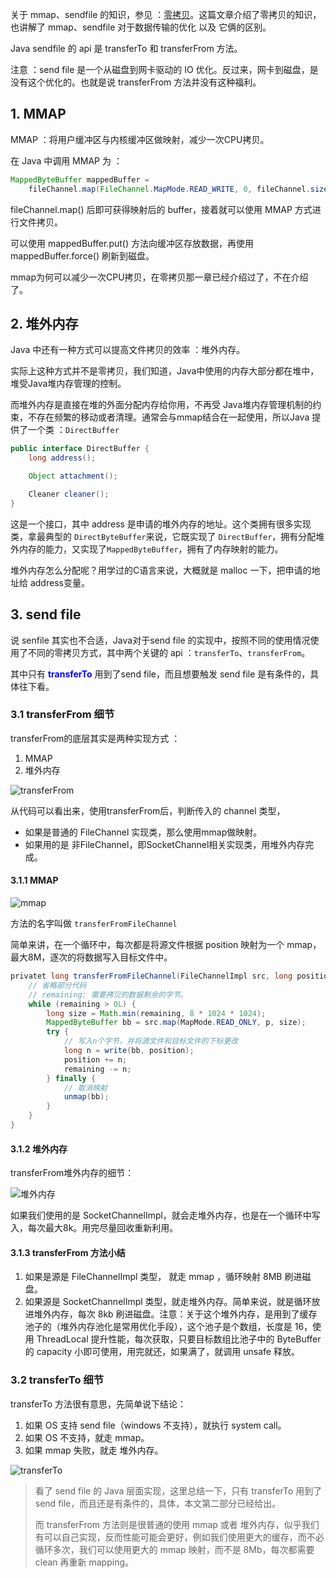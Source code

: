 关于 mmap、sendfile 的知识，参见 ：[零拷贝](https://2382546457.github.io/pages/dbd03e/)。这篇文章介绍了零拷贝的知识，也讲解了 mmap、sendfile 对于数据传输的优化 以及 它俩的区别。

Java sendfile 的 api 是 transferTo 和 transferFrom 方法。

注意 ：send file 是一个从磁盘到网卡驱动的 IO 优化。反过来，网卡到磁盘，是没有这个优化的。也就是说 transferFrom 方法并没有这种福利。

## 1. MMAP

MMAP ：将用户缓冲区与内核缓冲区做映射，减少一次CPU拷贝。

在 Java 中调用 MMAP 为 ：

```java
MappedByteBuffer mappedBuffer = 
    fileChannel.map(FileChannel.MapMode.READ_WRITE, 0, fileChannel.size());
```

fileChannel.map() 后即可获得映射后的 buffer，接着就可以使用 MMAP 方式进行文件拷贝。

可以使用 mappedBuffer.put() 方法向缓冲区存放数据，再使用 mappedBuffer.force() 刷新到磁盘。

mmap为何可以减少一次CPU拷贝，在零拷贝那一章已经介绍过了，不在介绍了。

## 2. 堆外内存

Java 中还有一种方式可以提高文件拷贝的效率 ：堆外内存。

实际上这种方式并不是零拷贝，我们知道，Java中使用的内存大部分都在堆中，堆受Java堆内存管理的控制。

而堆外内存是直接在堆的外面分配内存给你用，不再受 Java堆内存管理机制的约束，不存在频繁的移动或者清理。通常会与mmap结合在一起使用，所以Java 提供了一个类 ：`DirectBuffer	`

```java
public interface DirectBuffer {
    long address();

    Object attachment();

    Cleaner cleaner();
}
```

这是一个接口，其中 address 是申请的堆外内存的地址。这个类拥有很多实现类，拿最典型的 `DirectByteBuffer`来说，它既实现了 `DirectBuffer`，拥有分配堆外内存的能力，又实现了`MappedByteBuffer`，拥有了内存映射的能力。

堆外内存怎么分配呢？用学过的C语言来说，大概就是 malloc 一下，把申请的地址给 address变量。

## 3. send file

说 senfile 其实也不合适，Java对于send file 的实现中，按照不同的使用情况使用了不同的零拷贝方式，其中两个关键的 api ：`transferTo`、`transferFrom`。

其中只有 <font color=Blue>**transferTo**</font> 用到了send file，而且想要触发 send file 是有条件的，具体往下看。

### 3.1 transferFrom 细节

transferFrom的底层其实是两种实现方式 ：

1. MMAP
2. 堆外内存

![transferFrom](https://typorehwf.oss-cn-chengdu.aliyuncs.com/img.png)

从代码可以看出来，使用transferFrom后，判断传入的 channel 类型，

- 如果是普通的 FileChannel 实现类，那么使用mmap做映射。
- 如果用的是 非FileChannel，即SocketChannel相关实现类，用堆外内存完成。

#### 3.1.1 MMAP

![mmap](https://typorehwf.oss-cn-chengdu.aliyuncs.com/img_1.png)

方法的名字叫做 `transferFromFileChannel`

简单来讲，在一个循环中，每次都是将源文件根据 position 映射为一个 mmap，最大8M，逐次的将数据写入目标文件中。

```java
privatet long transferFromFileChannel(FileChannelImpl src, long position, long count) {
    // 省略部分代码
    // remaining: 需要拷贝的数据剩余的字节。
    while (remaining > 0L) {
        long size = Math.min(remaining, 8 * 1024 * 1024);
        MappedByteBuffer bb = src.map(MapMode.READ_ONLY, p, size);
        try {
            // 写入n个字节，并将源文件和目标文件的下标更改
            long n = write(bb, position); 
            position += n; 
            remaining -= n; 
        } finally {
            // 取消映射
            unmap(bb); 
        }
    }
}
```

#### 3.1.2 堆外内存

transferFrom堆外内存的细节：

![堆外内存](https://typorehwf.oss-cn-chengdu.aliyuncs.com/img_2.png)

如果我们使用的是 SocketChannelImpl，就会走堆外内存，也是在一个循环中写入，每次最大8k。用完尽量回收重新利用。

#### 3.1.3 transferFrom 方法小结

1. 如果是源是 FileChannelImpl 类型， 就走 mmap ，循环映射 8MB 刷进磁盘。
2. 如果源是 SocketChannelImpl 类型，就走堆外内存。简单来说，就是循环放进堆外内存，每次 8kb 刷进磁盘。注意：关于这个堆外内存，是用到了缓存池子的（堆外内存池化是常用优化手段），这个池子是个数组，长度是 16，使用 ThreadLocal 提升性能，每次获取，只要目标数组比池子中的 ByteBuffer 的 capacity 小即可使用，用完就还，如果满了，就调用 unsafe 释放。

### 3.2 transferTo 细节

transferTo 方法很有意思，先简单说下结论：

1. 如果 OS 支持 send file（windows 不支持），就执行 system call。
2. 如果 OS 不支持，就走 mmap。
3. 如果 mmap 失败，就走 堆外内存。

![transferTo](https://typorehwf.oss-cn-chengdu.aliyuncs.com/img_12.png)



>看了 send file 的 Java 层面实现，这里总结一下，只有 transferTo 用到了 send file，而且还是有条件的，具体，本文第二部分已经给出。
>
>而 transferFrom 方法则是很普通的使用 mmap 或者 堆外内存，似乎我们有可以自己实现，反而性能可能会更好，例如我们使用更大的缓存，而不必循环多次，我们可以使用更大的 mmap 映射，而不是 8Mb，每次都需要 clean 再重新 mapping。